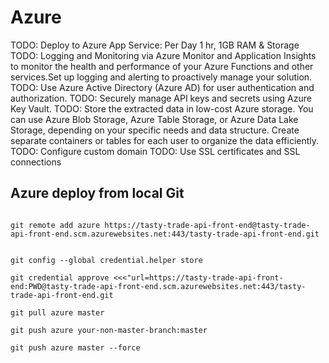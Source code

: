 # Azure

TODO: Deploy to Azure App Service: Per Day 1 hr, 1GB RAM & Storage
TODO: Logging and Monitoring via Azure Monitor and Application Insights to monitor the health and performance of your Azure Functions and other services.Set up logging and alerting to proactively manage your solution.
TODO: Use Azure Active Directory (Azure AD) for user authentication and authorization.
TODO: Securely manage API keys and secrets using Azure Key Vault.
TODO: Store the extracted data in low-cost Azure storage. You can use Azure Blob Storage, Azure Table Storage, or Azure Data Lake Storage, depending on your specific needs and data structure. Create separate containers or tables for each user to organize the data efficiently.
TODO: Configure custom domain
TODO: Use SSL certificates and SSL connections

## Azure deploy from local Git

```git

git remote add azure https://tasty-trade-api-front-end@tasty-trade-api-front-end.scm.azurewebsites.net:443/tasty-trade-api-front-end.git


git config --global credential.helper store

git credential approve <<<"url=https://tasty-trade-api-front-end:PWD@tasty-trade-api-front-end.scm.azurewebsites.net:443/tasty-trade-api-front-end.git

git pull azure master

git push azure your-non-master-branch:master

git push azure master --force

```
